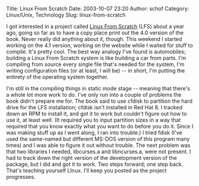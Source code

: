 Title: Linux From Scratch
Date: 2003-10-07 23:20
Author: schof
Category: Linux/Unix, Technology
Slug: linux-from-scratch

I got interested in a project called [Linux From
Scratch](http://www.linuxfromscratch.org/) (LFS) about a year ago, going
so far as to have a copy place print out the 4.0 version of the book.
Never really did anything about it, though. This weekend I started
working on the 4.1 version, working on the website while I waited for
stuff to compile. It's pretty cool. The best way analogy I've found is
automobiles; building a Linux From Scratch system is like building a car
from parts. I'm compiling from source every single file that's needed
for the system, I'm writing configuration files (or at least, I will
be) -- in short, I'm putting the entirety of the operating system
together.

I'm still in the compiling things in static mode stage -- meaning that
there's a whole lot more work to do. I've only run into a couple of
problems the book didn't prepare me for. The book said to use cfdisk to
partition the hard drive for the LFS installation; cfdisk isn't
installed in Red Hat 8. I tracked down an RPM to install it, and got it
to work but couldn't figure out how to use it, at least well. (It
required you to input partition sizes in a way that required that you
know exactly what you want to do before you do it. Since I was making
stuff up as I went along, I ran into trouble.) I tried fdisk (I've used
the same-named but different MS-DOS version of this program many times)
and I was able to figure it out without trouble. The next problem was
that two libraries I needed, libcurses.a and libncurses.a, were not
present. I had to track down the right version of the development
version of the package, but I did and got it to work. Two steps forward;
one step back. That's teaching yourself LInux. I'll keep you posted as
the project progresses.

<div class="blogger-post-footer">

<img alt width="1" height="1"></img>

</div>
